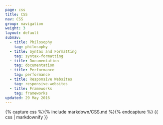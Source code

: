 ```yaml
---
page: css
title: CSS
nav: CSS
group: navigation
weight: 3
layout: default
subnav:
  - title: Philosophy
    tag: philosophy
  - title: Syntax and Formatting
    tag: syntax-formatting
  - title: Documentation
    tag: documentation
  - title: Performance
    tag: performance
  - title: Responsive Websites
    tag: responsive-websites
  - title: Frameworks
    tag: frameworks
updated: 29 May 2016
---
```


<div class="docs-section">
		{% capture css %}{% include markdown/CSS.md %}{% endcapture %}
		{{ css | markdownify }}
</div>
